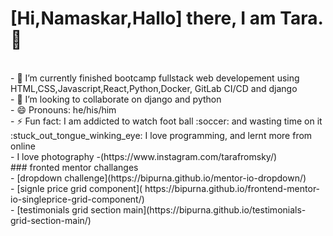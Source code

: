 
# [Hi,Namaskar,Hallo] there, I am Tara. 👋
<br/>
- 🌱 I’m currently finished bootcamp fullstack web developement using HTML,CSS,Javascript,React,Python,Docker, GitLab CI/CD and django <br/>
- 👯 I’m looking to collaborate on django and python <br/>
- 😄 Pronouns: he/his/him <br/>
- ⚡ Fun fact: I am addicted to watch foot ball :soccer: and wasting time on it :stuck_out_tongue_winking_eye: I love programming, and lernt more from online <br/>
- I love photography -(https://www.instagram.com/tarafromsky/)
<br />
### fronted mentor challanges<br/>
- [dropdown challenge](https://bipurna.github.io/mentor-io-dropdown/)<br/>
- [signle price grid component]( https://bipurna.github.io/frontend-mentor-io-singleprice-grid-component/)<br/>
- [testimonials grid section main](https://bipurna.github.io/testimonials-grid-section-main/)<br/>

<br />


